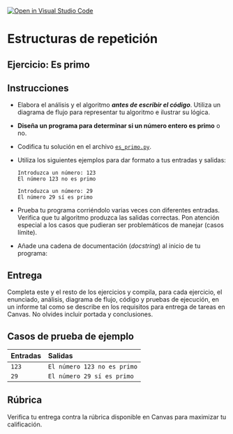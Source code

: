 [![Open in Visual Studio Code](https://classroom.github.com/assets/open-in-vscode-718a45dd9cf7e7f842a935f5ebbe5719a5e09af4491e668f4dbf3b35d5cca122.svg)](https://classroom.github.com/online_ide?assignment_repo_id=12533194&assignment_repo_type=AssignmentRepo)
# Estructuras de repetición
## Ejercicio: Es primo


## Instrucciones
- Elabora el análisis y el algoritmo ***antes de escribir el código***. Utiliza un diagrama de flujo para representar tu algoritmo e ilustrar su lógica.

- **Diseña un programa para determinar si un número entero es primo** o no.

- Codifica tu solución en el archivo [`es_primo.py`](/es_primo.py).
   
- Utiliza los siguientes ejemplos para dar formato a tus entradas y salidas:
  ```
  Introduzca un número: 123
  El número 123 no es primo
  
  Introduzca un número: 29
  El número 29 sí es primo
  ```
  
- Prueba tu programa corriéndolo varias veces con diferentes entradas. Verifica que tu algoritmo produzca las salidas correctas. Pon atención especial a los casos que pudieran ser problemáticos de manejar (casos límite).

- Añade una cadena de documentación (*docstring*) al inicio de tu programa:
  
## Entrega
Completa este y el resto de los ejercicios y compila, para cada ejercicio, el enunciado, análisis, diagrama de flujo, código y pruebas de ejecución, en un informe tal como se describe en los requisitos para entrega de tareas en Canvas. No olvides incluir portada y conclusiones.

## Casos de prueba de ejemplo
| Entradas | Salidas |
|:---------|:--------|
| `123` | `El número 123 no es primo` |
| `29` | `El número 29 sí es primo` |

## Rúbrica
Verifica tu entrega contra la rúbrica disponible en Canvas para maximizar tu calificación.